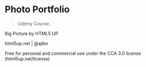 # Photo Portfolio

> Udemy Course.

Big Picture by HTML5 UP

html5up.net | @ajlkn

Free for personal and commercial use under the CCA 3.0 license (html5up.net/license)
